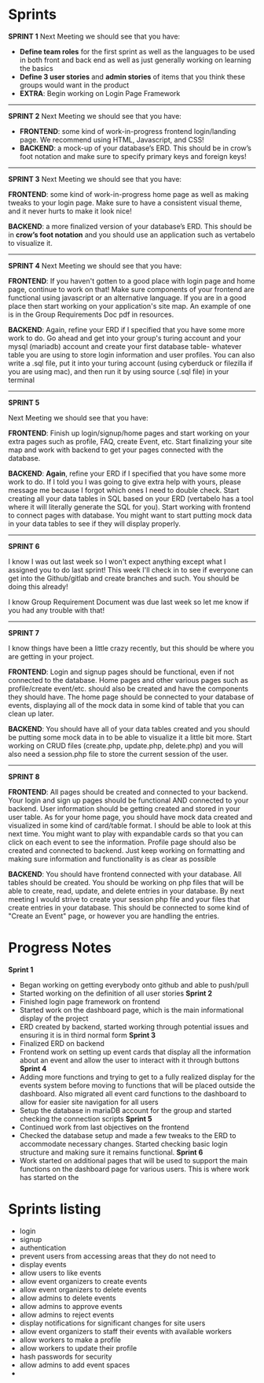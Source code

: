 # Sprints
**SPRINT 1** Next Meeting we should see that you have:

- **Define team roles** for the first sprint as well as the languages to be used in both front and back end as well as just generally working on learning the basics
- **Define 3 user stories** and **admin stories** of items that you think these groups would want in the product
- **EXTRA**: Begin working on Login Page Framework
--- 
**SPRINT 2** Next Meeting we should see that you have:

- **FRONTEND**: some kind of work-in-progress frontend login/landing page. We recommend using HTML, Javascript, and CSS!
- **BACKEND**: a mock-up of your database’s ERD. This should be in crow’s foot notation and make sure to specify primary keys and foreign keys!
--- 
**SPRINT 3** Next Meeting we should see that you have: 

**FRONTEND**: some kind of work-in-progress home page as well as making tweaks to your login page. Make sure to have a consistent visual theme, and it never hurts to make it look nice! 

**BACKEND**: a more finalized version of your database’s ERD. This should be in **crow’s foot notation** and you should use an application such as vertabelo to visualize it.

--- 

**SPRINT 4** Next Meeting we should see that you have:

**FRONTEND**: If you haven't gotten to a good place with login page and home page, continue to work on that! Make sure components of your frontend are functional using javascript or an alternative language. If you are in a good place then start working on your application's site map. An example of one is in the Group Requirements Doc pdf in resources. 

**BACKEND**: Again, refine your ERD if I specified that you have some more work to do. Go ahead and get into your group's turing account and your mysql (mariadb) account and create your first database table- whatever table you are using to store login information and user profiles. You can also write a .sql file, put it into your turing account (using cyberduck or filezilla if you are using mac), and then run it by using source (.sql file) in your terminal

--- 
**SPRINT 5**

Next Meeting we should see that you have: 

**FRONTEND**: Finish up login/signup/home pages and start working on your extra pages such as profile, FAQ, create Event, etc. Start finalizing your site map and work with backend to get your pages connected with the database. 

**BACKEND**: **Again**, refine your ERD if I specified that you have some more work to do. If I told you I was going to give extra help with yours, please message me because I forgot which ones I need to double check. Start creating all your data tables in SQL based on your ERD (vertabelo has a tool where it will literally generate the SQL for you). Start working with frontend to connect pages with database. You might want to start putting mock data in your data tables to see if they will display properly.

--- 

**SPRINT 6**

I know I was out last week so I won't expect anything except what I assigned you to do last sprint! This week I'll check in to see if everyone can get into the Github/gitlab and create branches and such. You should be doing this already! 

I know Group Requirement Document was due last week so let me know if you had any trouble with that!

--- 

**SPRINT 7**

I know things have been a little crazy recently, but this should be where you are getting in your project.

**FRONTEND**: Login and signup pages should be functional, even if not connected to the database. Home pages and other various pages such as profile/create event/etc. should also be created and have the components they should have. The home page should be connected to your database of events, displaying all of the mock data in some kind of table that you can clean up later.

**BACKEND**: You should have all of your data tables created and you should be putting some mock data in to be able to visualize it a little bit more. Start working on CRUD files (create.php, update.php, delete.php) and you will also need a session.php file to store the current session of the user.


--- 

**SPRINT 8** 

**FRONTEND**:
All pages should be created and connected to your backend. Your login and sign up pages should be functional AND connected to your backend. User information should be getting created and stored in your user table. As for your home page, you should have mock data created and visualized in some kind of card/table format. I should be able to look at this next time. You might want to play with expandable cards so that you can click on each event to see the information. Profile page should also be created and connected to backend. Just keep working on formatting and making sure information and functionality is as clear as possible 

**BACKEND**: You should have frontend connected with your database. All tables should be created. You should be working on php files that will be able to create, read, update, and delete entries in your database. By next meeting I would strive to create your session php file and your files that create entries in your database. This should be connected to some kind of "Create an Event" page, or however you are handling the entries.

# Progress Notes

**Sprint 1**
- Began working on getting everybody onto github and able to push/pull 
- Started working on the definition of all user stories
**Sprint 2**
- Finished login page framework on frontend
- Started work on the dashboard page, which is the main informational display of the project
- ERD created by backend, started working through potential issues and ensuring it is in third normal form
**Sprint 3**
- Finalized ERD on backend
- Frontend work on setting up event cards that display all the information about an event and allow the user to interact with it through buttons
**Sprint 4**
- Adding more functions and trying to get to a fully realized display for the events system before moving to functions that will be placed outside the dashboard. Also migrated all event card functions to the dashboard to allow for easier site navigation for all users
- Setup the database in mariaDB account for the group and started checking the connection scripts
**Sprint 5**
- Continued work from last objectives on the frontend
- Checked the database setup and made a few tweaks to the ERD to accommodate necessary changes. Started checking basic login structure and making sure it remains functional.
**Sprint 6**
- Work started on additional pages that will be used to support the main functions on the dashboard page for various users. This is where work has started on the 


# Sprints listing
- login
- signup 
- authentication
- prevent users from accessing areas that they do not need to
- display events
- allow users to like events
- allow event organizers to create events
- allow event organizers to delete events
- allow admins to delete events
- allow admins to approve events
- allow admins to reject events
- display notifications for significant changes for site users
- allow event organizers to staff their events with available workers
- allow workers to make a profile
- allow workers to update their profile
- hash passwords for security 
- allow admins to add event spaces
- 
